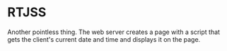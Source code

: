 # RTJSS
Another pointless thing. The web server creates a page with a script that gets the client's current date and time and displays it on the page.
